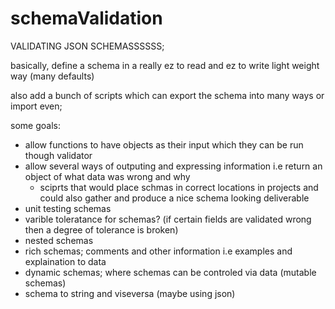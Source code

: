 # schemaValidation




VALIDATING JSON SCHEMASSSSSS;

basically, define a schema in a really ez to read and ez to write light weight way (many defaults)


also add a bunch of scripts which can export the schema into many ways or import even;


some goals:
* allow functions to have objects as their input which they can be run though validator
* allow several ways of outputing and expressing information i.e return an object of what data was wrong and why
	* sciprts that would place schmas in correct locations in projects and could also gather and produce a nice schema looking deliverable
* unit testing schemas
* varible toleratance for schemas? (if certain fields are validated wrong then a degree of tolerance is broken)
* nested schemas
* rich schemas; comments and other information i.e examples and explaination to data
* dynamic schemas; where schemas can be controled via data (mutable schemas)
* schema to string and viseversa (maybe using json)

